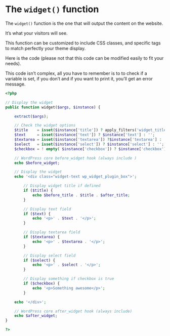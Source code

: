 # The `widget()` function

The `widget()` function is the one that will output the content on the website.

It’s what your visitors will see.

This function can be customized to include CSS classes, and specific tags to match perfectly your theme display.

Here is the code (please not that this code can be modified easily to fit your needs).

This code isn’t complex, all you have to remember is to to check if a variable is set, if you don’t and if you want to print it, you’ll get an error message.

```php
<?php

// Display the widget
public function widget($args, $instance) {

    extract($args);

    // Check the widget options
    $title    = isset($instance['title']) ? apply_filters('widget_title', $instance['title']) : '';
    $text     = isset($instance['text']) ? $instance['text'] : '';
    $textarea = isset($instance['textarea']) ?$instance['textarea'] : '';
    $select   = isset($instance['select']) ? $instance['select'] : '';
    $checkbox = ! empty( $instance['checkbox']) ? $instance['checkbox'] : false;

    // WordPress core before_widget hook (always include )
    echo $before_widget;

    // Display the widget
    echo '<div class="widget-text wp_widget_plugin_box">';

        // Display widget title if defined
        if ($title) {
            echo $before_title . $title . $after_title;
        }

        // Display text field
        if ($text) {
            echo '<p>' . $text . '</p>';
        }

        // Display textarea field
        if ($textarea) {
            echo '<p>' . $textarea . '</p>';
        }

        // Display select field
        if ($select) {
            echo '<p>' . $select . '</p>';
        }

        // Display something if checkbox is true
        if ($checkbox) {
            echo '<p>Something awesome</p>';
        }

    echo '</div>';

    // WordPress core after_widget hook (always include)
    echo $after_widget;
}

?>
```